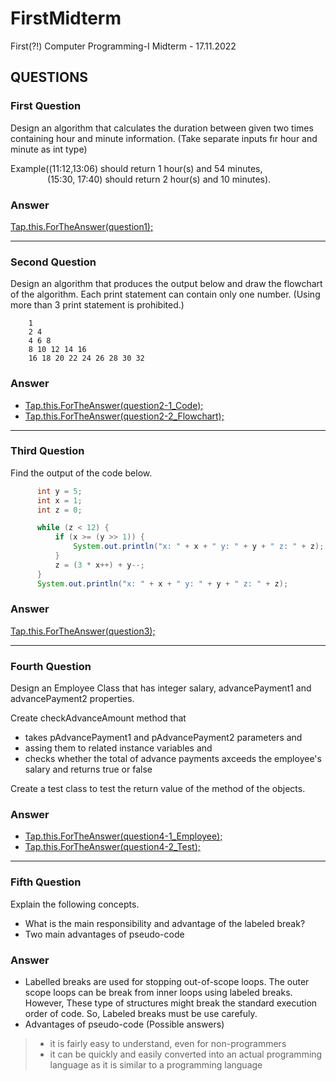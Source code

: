 # FirstMidterm
 First(?!) Computer Programming-I Midterm - 17.11.2022

## QUESTIONS

### First Question
 Design an algorithm that calculates the duration between given two times containing hour and minute information. (Take separate inputs fır hour and minute as int type)
 
 Example((11:12,13:06) should return 1 hour(s) and 54 minutes,</br>
                (15:30, 17:40) should return 2 hour(s) and 10 minutes).
                
### Answer
[Tap.this.ForTheAnswer(question1);](/src/main/java/com/blackflower/firstmidterm/FirstQuestion.java)

---

### Second Question
 Design an algorithm that produces the output below and draw the flowchart of the algorithm. Each print statement can contain only one number. (Using more than 3 print statement is prohibited.)
 
        1 
        2 4 
        4 6 8 
        8 10 12 14 16 
        16 18 20 22 24 26 28 30 32 
                
### Answer
- [Tap.this.ForTheAnswer(question2-1_Code);](/src/main/java/com/blackflower/firstmidterm/SecondQuestion.java)
- [Tap.this.ForTheAnswer(question2-2_Flowchart);](/src/main/java/com/blackflower/firstmidterm/SecondQuestion_Flowchart.png)

---

### Third Question
 Find the output of the code below.
 
  ```java
        int y = 5;
        int x = 1;
        int z = 0;

        while (z < 12) {
            if (x >= (y >> 1)) {
                System.out.println("x: " + x + " y: " + y + " z: " + z);
            }
            z = (3 * x++) + y--;
        }
        System.out.println("x: " + x + " y: " + y + " z: " + z);
  ```
                
### Answer
[Tap.this.ForTheAnswer(question3);](/src/main/java/com/blackflower/firstmidterm/ThirdQuestion.java)

---

### Fourth Question
 Design an Employee Class that has integer salary, advancePayment1 and advancePayment2 properties.
 
 Create checkAdvanceAmount method that
 - takes pAdvancePayment1 and pAdvancePayment2 parameters and
 - assing them to related instance variables and
 - checks whether the total of advance payments axceeds the employee's salary and returns true or false
 
 Create a test class to test the return value of the method of the objects.
 
                
### Answer
- [Tap.this.ForTheAnswer(question4-1_Employee);](/src/main/java/com/blackflower/firstmidterm/Employee.java)
- [Tap.this.ForTheAnswer(question4-2_Test);](/src/main/java/com/blackflower/firstmidterm/Test.java)

---

### Fifth Question
 Explain the following concepts.
 - What is the main responsibility and advantage of the labeled break?
 - Two main advantages of pseudo-code
                
### Answer

- Labelled breaks are used for stopping out-of-scope loops. The outer scope loops can be break from inner loops using labeled breaks. However, These type of structures might break the standard execution order of code. So, Labeled breaks must be use carefuly.
- Advantages of pseudo-code (Possible answers)
> - it is fairly easy to understand, even for non-programmers
> - it can be quickly and easily converted into an actual programming language as it is similar to a programming language
